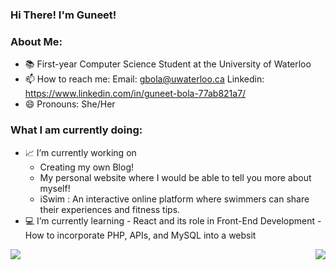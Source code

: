 ### Hi There! I'm Guneet!

<!--
**GuneetBola/GuneetBola** is a ✨ _special_ ✨ repository because its `README.md` (this file) appears on your GitHub profile.
-->

### About Me:
- 📚 First-year Computer Science Student at the University of Waterloo
- 📫 How to reach me: 
      Email: gbola@uwaterloo.ca
      Linkedin: https://www.linkedin.com/in/guneet-bola-77ab821a7/
- 😄 Pronouns: She/Her


### What I am currently doing:
- 📈 I’m currently working on 
     - Creating my own Blog!
     - My personal website where I would be able to tell you more about myself!
     - iSwim : An interactive online platform where swimmers can share their experiences and fitness tips.
- 💻 I’m currently learning 
      - React and its role in Front-End Development
      - How to incorporate PHP, APIs, and MySQL into a websit




<img align="left" src="https://github-readme-stats.vercel.app/api//?username=GuneetBola&theme=<THEME_NAME>" />
<img align="right" src="https://github-readme-stats.vercel.app/api/top-langs/?username=GuneetBola&theme=<THEME_NAME>" />





